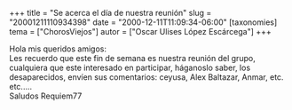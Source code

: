 +++
title = "Se acerca el día de nuestra reunión"
slug = "20001211110934398"
date = "2000-12-11T11:09:34-06:00"
[taxonomies]
tema = ["ChorosViejos"]
autor = ["Oscar Ulises López Escárcega"]
+++

Hola mis queridos amigos:  
Les recuerdo que este fin de semana es nuestra reunión del grupo,
cualquiera que este interesado en participar, háganoslo saber, los
desaparecidos, envíen sus comentarios: ceyusa, Alex Baltazar, Anmar,
etc. etc.....  
Saludos Requiem77

